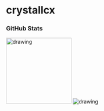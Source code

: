# crystallcx

### GitHub Stats
<img src="https://github-readme-stats.vercel.app/api?username=crystallcx&count_private=true&show_icons=true&theme=github_dark" alt="drawing" height ="180"/>
<img src="https://github-readme-stats.vercel.app/api/top-langs/?username=crystallcx&theme=github_dark" alt="drawing"/>